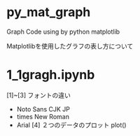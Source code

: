 # py_mat_graph
Graph Code using by python matplotlib

Matplotlibを使用したグラフの表し方について

# 1_1gragh.ipynb
[1]~[3] フォントの違い
* Noto Sans CJK JP
* times New Roman
* Arial
[4] ２つのデータのプロット
plot()